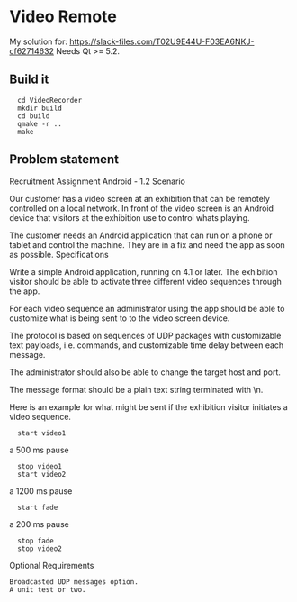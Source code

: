 Video Remote
===============

My solution for: https://slack-files.com/T02U9E44U-F03EA6NKJ-cf62714632
Needs Qt >= 5.2.

Build it
---
      cd VideoRecorder
      mkdir build
      cd build
      qmake -r ..
      make


Problem statement
---

Recruitment Assignment Android - 1.2
Scenario

Our customer has a video screen at an exhibition that can be remotely controlled on a local network. In front of the video screen is an Android device that visitors at the exhibition use to control whats playing.

The customer needs an Android application that can run on a phone or tablet and control the machine. They are in a fix and need the app as soon as possible.
Specifications

Write a simple Android application, running on 4.1 or later. The exhibition visitor should be able to activate three different video sequences through the app.

For each video sequence an administrator using the app should be able to customize what is being sent to to the video screen device.

The protocol is based on sequences of UDP packages with customizable text payloads, i.e. commands, and customizable time delay between each message.

The administrator should also be able to change the target host and port.

The message format should be a plain text string terminated with \n.

Here is an example for what might be sent if the exhibition visitor initiates a video sequence.

      start video1

a 500 ms pause

      stop video1
      start video2

a 1200 ms pause

      start fade

a 200 ms pause

      stop fade
      stop video2

Optional Requirements

    Broadcasted UDP messages option.
    A unit test or two.
